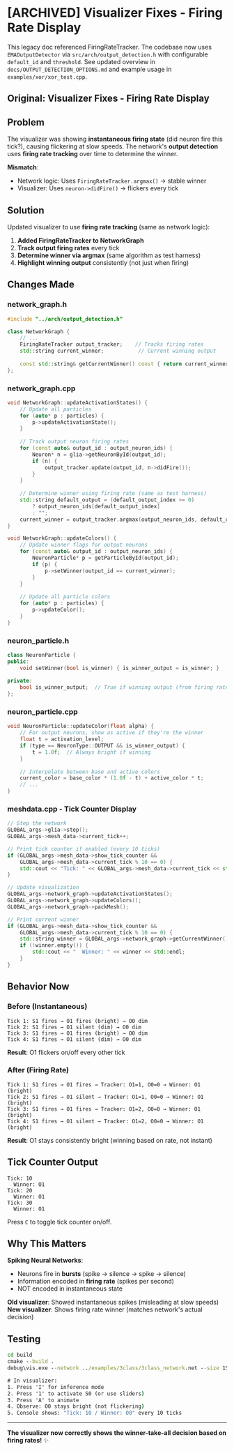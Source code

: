 # [ARCHIVED] Visualizer Fixes - Firing Rate Display
This legacy doc referenced FiringRateTracker. The codebase now uses `EMAOutputDetector` via `src/arch/output_detection.h` with configurable `default_id` and `threshold`.
See updated overview in `docs/OUTPUT_DETECTION_OPTIONS.md` and example usage in `examples/xor/xor_test.cpp`.

## Original: Visualizer Fixes - Firing Rate Display

## Problem

The visualizer was showing **instantaneous firing state** (did neuron fire this tick?), causing flickering at slow speeds. The network's **output detection** uses **firing rate tracking** over time to determine the winner.

**Mismatch**: 
- Network logic: Uses `FiringRateTracker.argmax()` → stable winner
- Visualizer: Uses `neuron->didFire()` → flickers every tick

## Solution

Updated visualizer to use **firing rate tracking** (same as network logic):

1. **Added FiringRateTracker to NetworkGraph**
2. **Track output firing rates** every tick
3. **Determine winner via argmax** (same algorithm as test harness)
4. **Highlight winning output** consistently (not just when firing)

## Changes Made

### network_graph.h
```cpp
#include "../arch/output_detection.h"

class NetworkGraph {
    // ...
    FiringRateTracker output_tracker;    // Tracks firing rates
    std::string current_winner;           // Current winning output
    
    const std::string& getCurrentWinner() const { return current_winner; }
};
```

### network_graph.cpp
```cpp
void NetworkGraph::updateActivationStates() {
    // Update all particles
    for (auto* p : particles) {
        p->updateActivationState();
    }
    
    // Track output neuron firing rates
    for (const auto& output_id : output_neuron_ids) {
        Neuron* n = glia->getNeuronById(output_id);
        if (n) {
            output_tracker.update(output_id, n->didFire());
        }
    }
    
    // Determine winner using firing rate (same as test harness)
    std::string default_output = (default_output_index >= 0) 
        ? output_neuron_ids[default_output_index] 
        : "";
    current_winner = output_tracker.argmax(output_neuron_ids, default_output, 0.01f);
}

void NetworkGraph::updateColors() {
    // Update winner flags for output neurons
    for (const auto& output_id : output_neuron_ids) {
        NeuronParticle* p = getParticleById(output_id);
        if (p) {
            p->setWinner(output_id == current_winner);
        }
    }
    
    // Update all particle colors
    for (auto* p : particles) {
        p->updateColor();
    }
}
```

### neuron_particle.h
```cpp
class NeuronParticle {
public:
    void setWinner(bool is_winner) { is_winner_output = is_winner; }
    
private:
    bool is_winner_output;  // True if winning output (from firing rate)
};
```

### neuron_particle.cpp
```cpp
void NeuronParticle::updateColor(float alpha) {
    // For output neurons, show as active if they're the winner
    float t = activation_level;
    if (type == NeuronType::OUTPUT && is_winner_output) {
        t = 1.0f;  // Always bright if winning
    }
    
    // Interpolate between base and active colors
    current_color = base_color * (1.0f - t) + active_color * t;
    // ...
}
```

### meshdata.cpp - Tick Counter Display
```cpp
// Step the network
GLOBAL_args->glia->step();
GLOBAL_args->mesh_data->current_tick++;

// Print tick counter if enabled (every 10 ticks)
if (GLOBAL_args->mesh_data->show_tick_counter && 
    GLOBAL_args->mesh_data->current_tick % 10 == 0) {
    std::cout << "Tick: " << GLOBAL_args->mesh_data->current_tick << std::endl;
}

// Update visualization
GLOBAL_args->network_graph->updateActivationStates();
GLOBAL_args->network_graph->updateColors();
GLOBAL_args->network_graph->packMesh();

// Print current winner
if (GLOBAL_args->mesh_data->show_tick_counter && 
    GLOBAL_args->mesh_data->current_tick % 10 == 0) {
    std::string winner = GLOBAL_args->network_graph->getCurrentWinner();
    if (!winner.empty()) {
        std::cout << "  Winner: " << winner << std::endl;
    }
}
```

## Behavior Now

### Before (Instantaneous)
```
Tick 1: S1 fires → O1 fires (bright) → O0 dim
Tick 2: S1 fires → O1 silent (dim) → O0 dim
Tick 3: S1 fires → O1 fires (bright) → O0 dim
Tick 4: S1 fires → O1 silent (dim) → O0 dim
```
**Result**: O1 flickers on/off every other tick

### After (Firing Rate)
```
Tick 1: S1 fires → O1 fires → Tracker: O1=1, O0=0 → Winner: O1 (bright)
Tick 2: S1 fires → O1 silent → Tracker: O1=1, O0=0 → Winner: O1 (bright)
Tick 3: S1 fires → O1 fires → Tracker: O1=2, O0=0 → Winner: O1 (bright)
Tick 4: S1 fires → O1 silent → Tracker: O1=2, O0=0 → Winner: O1 (bright)
```
**Result**: O1 stays consistently bright (winning based on rate, not instant)

## Tick Counter Output

```
Tick: 10
  Winner: O1
Tick: 20
  Winner: O1
Tick: 30
  Winner: O1
```

Press `C` to toggle tick counter on/off.

## Why This Matters

**Spiking Neural Networks**:
- Neurons fire in **bursts** (spike → silence → spike → silence)
- Information encoded in **firing rate** (spikes per second)
- NOT encoded in instantaneous state

**Old visualizer**: Showed instantaneous spikes (misleading at slow speeds)
**New visualizer**: Shows firing rate winner (matches network's actual decision)

## Testing

```cmd
cd build
cmake --build .
debug\vis.exe --network ../examples/3class/3class_network.net --size 1500 1500

# In visualizer:
1. Press 'I' for inference mode
2. Press '1' to activate S0 (or use sliders)
3. Press 'A' to animate
4. Observe: O0 stays bright (not flickering)
5. Console shows: "Tick: 10 / Winner: O0" every 10 ticks
```

---

**The visualizer now correctly shows the winner-take-all decision based on firing rates!** ✨
